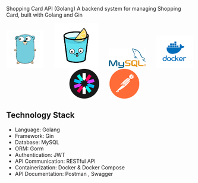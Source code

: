 Shopping Card API (Golang)
A backend system for managing Shopping Card, built with Golang and Gin

<p align="center">
  <img src="images/go.png" width="100" />
  &nbsp;&nbsp;&nbsp;&nbsp;&nbsp;
  <img src="images/gin.png" width="120" />
  &nbsp;&nbsp;&nbsp;&nbsp;&nbsp;
  <img src="images/mysql.png" width="100" />
  &nbsp;&nbsp;&nbsp;&nbsp;&nbsp;
  <img src="images/docker.png" width="100" />
  &nbsp;&nbsp;&nbsp;&nbsp;&nbsp;
  <img src="images/jwt.png" width="80" />
  &nbsp;&nbsp;&nbsp;&nbsp;&nbsp;
  <img src="images/post.png" width="80" />
</p>

## Technology Stack

- Language: Golang
- Framework: Gin
- Database: MySQL 
- ORM: Gorm
- Authentication: JWT
- API Communication: RESTful API
- Containerization: Docker & Docker Compose
- API Documentation: Postman , Swagger
